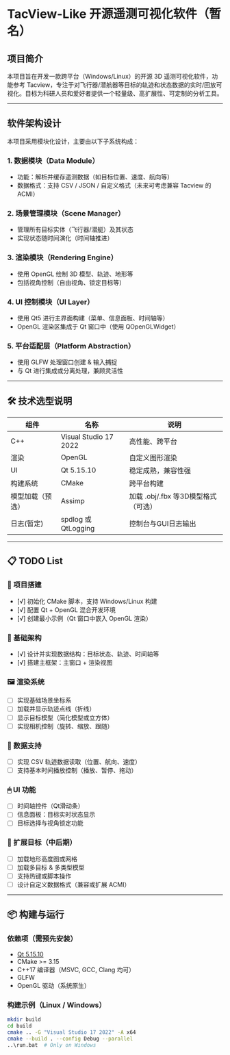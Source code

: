 # TacView-Like 开源遥测可视化软件（暂名）

## 项目简介

本项目旨在开发一款跨平台（Windows/Linux）的开源 3D 遥测可视化软件，功能参考 Tacview，专注于对飞行器/潜航器等目标的轨迹和状态数据的实时/回放可视化。目标为科研人员和爱好者提供一个轻量级、高扩展性、可定制的分析工具。

---

## 软件架构设计

本项目采用模块化设计，主要由以下子系统构成：

### 1. 数据模块（Data Module）
- 功能：解析并缓存遥测数据（如目标位置、速度、航向等）
- 数据格式：支持 CSV / JSON / 自定义格式（未来可考虑兼容 Tacview 的 ACMI）

### 2. 场景管理模块（Scene Manager）
- 管理所有目标实体（飞行器/潜艇）及其状态
- 实现状态随时间演化（时间轴推进）

### 3. 渲染模块（Rendering Engine）
- 使用 OpenGL 绘制 3D 模型、轨迹、地形等
- 包括视角控制（自由视角、锁定目标等）

### 4. UI 控制模块（UI Layer）
- 使用 Qt5 进行主界面构建（菜单、信息面板、时间轴等）
- OpenGL 渲染区集成于 Qt 窗口中（使用 QOpenGLWidget）

### 5. 平台适配层（Platform Abstraction）
- 使用 GLFW 处理窗口创建 & 输入捕捉
- 与 Qt 进行集成或分离处理，兼顾灵活性

---

## 🛠 技术选型说明

| 组件 | 名称 | 说明 |
|------|------|------|
| C++ | Visual Studio 17 2022 | 高性能、跨平台 |
| 渲染 | OpenGL | 自定义图形渲染 |
| UI | Qt 5.15.10 | 稳定成熟，兼容性强 |
| 构建系统 | CMake | 跨平台构建 |
| 模型加载（预选） | Assimp | 加载 .obj/.fbx 等3D模型格式（可选） |
| 日志(暂定) | spdlog 或 QtLogging | 控制台与GUI日志输出 |

---

## 📋 TODO List

### 📁 项目搭建
- [√] 初始化 CMake 脚本，支持 Windows/Linux 构建
- [√] 配置 Qt + OpenGL 混合开发环境
- [√] 创建最小示例（Qt 窗口中嵌入 OpenGL 渲染）

### 🧱 基础架构
- [√] 设计并实现数据结构：目标状态、轨迹、时间轴等
- [√] 搭建主框架：主窗口 + 渲染视图

### 🖼 渲染系统
- [ ] 实现基础场景坐标系
- [ ] 加载并显示轨迹点线（折线）
- [ ] 显示目标模型（简化模型或立方体）
- [ ] 实现相机控制（旋转、缩放、跟随）

### 🧪 数据支持
- [ ] 实现 CSV 轨迹数据读取（位置、航向、速度）
- [ ] 支持基本时间播放控制（播放、暂停、拖动）

### 🖱 UI 功能
- [ ] 时间轴控件（Qt滑动条）
- [ ] 信息面板：目标实时状态显示
- [ ] 目标选择与视角锁定功能

### 🧩 扩展目标（中后期）
- [ ] 加载地形高度图或网格
- [ ] 加载多目标 & 多类型模型
- [ ] 支持热键或脚本操作
- [ ] 设计自定义数据格式（兼容或扩展 ACMI）

---

## 📦 构建与运行

### 依赖项（需预先安装）
- [Qt 5.15.10](https://pan.baidu.com/s/13EGSnVQsMCc-SoCQfByEAQ?pwd=3j6q)
- CMake >= 3.15
- C++17 编译器（MSVC, GCC, Clang 均可）
- GLFW
- OpenGL 驱动（系统原生）

### 构建示例（Linux / Windows）

```bash
mkdir build
cd build
cmake .. -G "Visual Studio 17 2022" -A x64
cmake --build . --config Debug --parallel
..\run.bat  # Only on Windows
```
